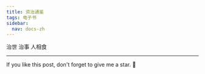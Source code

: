 ```yaml
---
title: 资治通鉴
tags: 电子书
sidebar:
  nav: docs-zh
---
```


治世
治事
人相食


<!--more-->

---

If you like this post, don't forget to give me a star. :star2:

